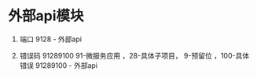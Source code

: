 # 外部api模块
1. 端口
    9128 - 外部api
    
2. 错误码 91289100 91-微服务应用 ，28-具体子项目， 9-预留位 ，100-具体错误
    91289100 - 外部api
